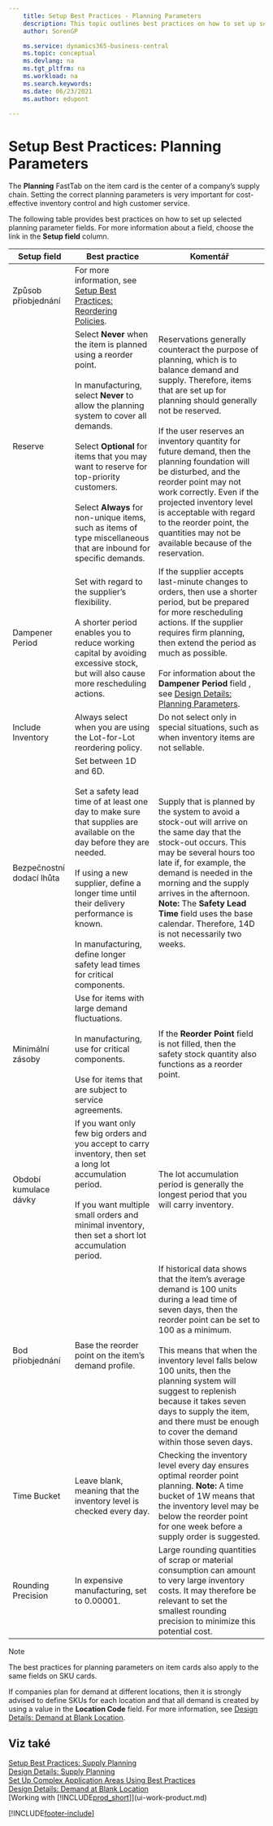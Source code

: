 ```yaml
---
    title: Setup Best Practices - Planning Parameters
    description: This topic outlines best practices on how to set up selected planning parameter fields with the Planning FastTab on the item card.
    author: SorenGP

    ms.service: dynamics365-business-central
    ms.topic: conceptual
    ms.devlang: na
    ms.tgt_pltfrm: na
    ms.workload: na
    ms.search.keywords:
    ms.date: 06/23/2021
    ms.author: edupont

---
```

# Setup Best Practices: Planning Parameters
The **Planning** FastTab on the item card is the center of a company’s supply chain. Setting the correct planning parameters is very important for cost-effective inventory control and high customer service.

The following table provides best practices on how to set up selected planning parameter fields. For more information about a field, choose the link in the **Setup field** column.

| Setup field | Best practice | Komentář |
|-----------------|-------------------|-------------|  
| Způsob přiobjednání | For more information, see [Setup Best Practices: Reordering Policies](setup-best-practices-reordering-policies.md). |
| Reserve | Select **Never** when the item is planned using a reorder point.<br /><br /> In manufacturing, select **Never** to allow the planning system to cover all demands.<br /><br /> Select **Optional** for items that you may want to reserve for top-priority customers.<br /><br /> Select **Always** for non-unique items, such as items of type miscellaneous that are inbound for specific demands. | Reservations generally counteract the purpose of planning, which is to balance demand and supply. Therefore, items that are set up for planning should generally not be reserved.<br /><br /> If the user reserves an inventory quantity for future demand, then the planning foundation will be disturbed, and the reorder point may not work correctly. Even if the projected inventory level is acceptable with regard to the reorder point, the quantities may not be available because of the reservation. |
| Dampener Period | Set with regard to the supplier’s flexibility.<br /><br /> A shorter period enables you to reduce working capital by avoiding excessive stock, but will also cause more rescheduling actions. | If the supplier accepts last-minute changes to orders, then use a shorter period, but be prepared for more rescheduling actions. If the supplier requires firm planning, then extend the period as much as possible.<br /><br /> For information about the **Dampener Period** field , see [Design Details: Planning Parameters](design-details-planning-parameters.md). |
| Include Inventory | Always select when you are using the Lot-for-Lot reordering policy. | Do not select only in special situations, such as when inventory items are not sellable. |
| Bezpečnostní dodací lhůta | Set between 1D and 6D.<br /><br /> Set a safety lead time of at least one day to make sure that supplies are available on the day before they are needed.<br /><br /> If using a new supplier, define a longer time until their delivery performance is known.<br /><br /> In manufacturing, define longer safety lead times for critical components. | Supply that is planned by the system to avoid a stock-out will arrive on the same day that the stock-out occurs. This may be several hours too late if, for example, the demand is needed in the morning and the supply arrives in the afternoon. **Note:**  The **Safety Lead Time** field uses the base calendar. Therefore, 14D is not necessarily two weeks. |
| Minimální zásoby | Use for items with large demand fluctuations.<br /><br /> In manufacturing, use for critical components.<br /><br /> Use for items that are subject to service agreements. | If the **Reorder Point** field is not filled, then the safety stock quantity also functions as a reorder point. |
| Období kumulace dávky | If you want only few big orders and you accept to carry inventory, then set a long lot accumulation period.<br /><br /> If you want multiple small orders and minimal inventory, then set a short lot accumulation period. | The lot accumulation period is generally the longest period that you will carry inventory. |
| Bod přiobjednání | Base the reorder point on the item’s demand profile. | If historical data shows that the item’s average demand is 100 units during a lead time of seven days, then the reorder point can be set to 100 as a minimum.<br /><br /> This means that when the inventory level falls below 100 units, then the planning system will suggest to replenish because it takes seven days to supply the item, and there must be enough to cover the demand within those seven days. |
| Time Bucket | Leave blank, meaning that the inventory level is checked every day. | Checking the inventory level every day ensures optimal reorder point planning. **Note:**  A time bucket of 1W means that the inventory level may be below the reorder point for one week before a supply order is suggested. |
| Rounding Precision | In expensive manufacturing, set to 0.00001. | Large rounding quantities of scrap or material consumption can amount to very large inventory costs. It may therefore be relevant to set the smallest rounding precision to minimize this potential cost. |

> [!NOTE]  
> The best practices for planning parameters on item cards also apply to the same fields on SKU cards.
>
> If companies plan for demand at different locations, then it is strongly advised to define SKUs for each location and that all demand is created by using a value in the **Location Code** field. For more information, see [Design Details: Demand at Blank Location](design-details-demand-at-blank-location.md).

## Viz také
[Setup Best Practices: Supply Planning](setup-best-practices-supply-planning.md)   
[Design Details: Supply Planning](design-details-supply-planning.md)   
[Set Up Complex Application Areas Using Best Practices](set-up-complex-application-areas-using-best-practices.md)  
[Design Details: Demand at Blank Location](design-details-demand-at-blank-location.md)  
[Working with [!INCLUDE[prod_short](includes/prod_short.md)]](ui-work-product.md)


[!INCLUDE[footer-include](includes/footer-banner.md)]